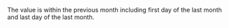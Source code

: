 The value is within the previous month including first day of the last month and last day of the last month. 